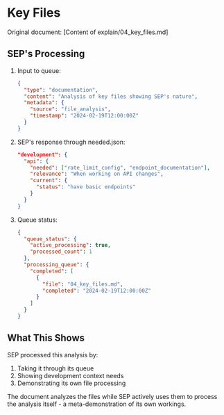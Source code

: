 # Key Files

Original document:
[Content of explain/04_key_files.md]

## SEP's Processing
1. Input to queue:
   ```json
   {
     "type": "documentation",
     "content": "Analysis of key files showing SEP's nature",
     "metadata": {
       "source": "file_analysis",
       "timestamp": "2024-02-19T12:00:00Z"
     }
   }
   ```

2. SEP's response through needed.json:
   ```json
   "development": {
     "api": {
       "needed": ["rate_limit_config", "endpoint_documentation"],
       "relevance": "When working on API changes",
       "current": {
         "status": "have basic endpoints"
       }
     }
   }
   ```

3. Queue status:
   ```json
   {
     "queue_status": {
       "active_processing": true,
       "processed_count": 1
     },
     "processing_queue": {
       "completed": [
         {
           "file": "04_key_files.md",
           "completed": "2024-02-19T12:00:00Z"
         }
       ]
     }
   }
   ```

## What This Shows
SEP processed this analysis by:
1. Taking it through its queue
2. Showing development context needs
3. Demonstrating its own file processing

The document analyzes the files while SEP actively uses them to process the analysis itself - a meta-demonstration of its own workings.
